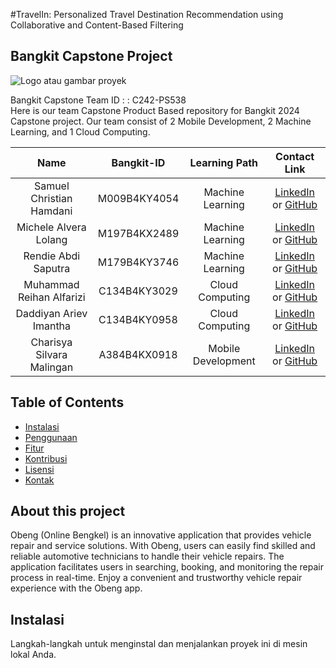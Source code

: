#TravelIn: Personalized Travel Destination Recommendation using Collaborative and Content-Based Filtering
## Bangkit Capstone Project
![Logo atau gambar proyek](link-ke-gambar)

Bangkit Capstone Team ID : : C242-PS538	 <br>
Here is our team Capstone Product Based repository for Bangkit 2024 Capstone project. Our team consist of 2 Mobile Development, 2 Machine Learning, and 1 Cloud Computing.


|              Name              | Bangkit-ID |   Learning Path    |                                                       Contact Link                                                       |
| :----------------------------: | :--------: | :----------------: | :----------------------------------------------------------------------------------------------------------------------: |
| Samuel Christian Hamdani | M009B4KY4054	 |  Machine Learning |            [LinkedIn](https://www.linkedin.com/in/samuel-christian-hamdani) or [GitHub](...)             |
| Michele Alvera Lolang |  M197B4KX2489		 |  Machine Learning |            [LinkedIn](https://www.linkedin.com/in/michelle-lolang/) or [GitHub](...)             |
| Rendie Abdi Saputra |  M179B4KY3746		 |  Machine Learning |            [LinkedIn](https://www.linkedin.com/in/rendie-abdi-saputra-32b629258) or [GitHub](...)             |
| Muhammad Reihan Alfarizi | C134B4KY3029		 |  Cloud Computing |            [LinkedIn](https://www.linkedin.com/in/muhammad-reihan-alfarizi-59b55a322) or [GitHub](...)             |
| Daddiyan Ariev Imantha | C134B4KY0958 |  Cloud Computing |            [LinkedIn](https://www.linkedin.com/in/daddiyan-ariev-imantha) or [GitHub](...)             |
| Charisya Silvara Malingan  |  A384B4KX0918	 |  Mobile Development |            [LinkedIn](https://www.linkedin.com/in/charisyasilvaramaligan?utm_source=share&utm_campaign=share_via&utm_content=profile&utm_medium=ios_app) or [GitHub](...)             |


## Table of Contents
- [Instalasi](#installation)
- [Penggunaan](#usage)
- [Fitur](#features)
- [Kontribusi](#contributing)
- [Lisensi](#license)
- [Kontak](#contact)

## About this project

Obeng (Online Bengkel) is an innovative application that provides vehicle repair and service solutions. With Obeng, users can easily find skilled and reliable automotive technicians to handle their vehicle repairs. The application facilitates users in searching, booking, and monitoring the repair process in real-time. Enjoy a convenient and trustworthy vehicle repair experience with the Obeng app.


## Instalasi
Langkah-langkah untuk menginstal dan menjalankan proyek ini di mesin lokal Anda.
